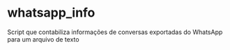 # whatsapp_info
Script que contabiliza informações de conversas exportadas do WhatsApp para um arquivo de texto
